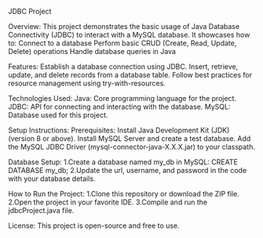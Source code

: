JDBC Project

Overview:
This project demonstrates the basic usage of Java Database Connectivity (JDBC) to interact with a MySQL database. 
It showcases how to:
Connect to a database
Perform basic CRUD (Create, Read, Update, Delete) operations
Handle database queries in Java

Features:
Establish a database connection using JDBC.
Insert, retrieve, update, and delete records from a database table.
Follow best practices for resource management using try-with-resources.

Technologies Used:
Java: Core programming language for the project.
JDBC: API for connecting and interacting with the database.
MySQL: Database used for this project.

Setup Instructions:
Prerequisites:
Install Java Development Kit (JDK) (version 8 or above).
Install MySQL Server and create a test database.
Add the MySQL JDBC Driver (mysql-connector-java-X.X.X.jar) to your classpath.

Database Setup:
1.Create a database named my_db in MySQL:
CREATE DATABASE my_db;
2.Update the url, username, and password in the code with your database details.

How to Run the Project:
1.Clone this repository or download the ZIP file.
2.Open the project in your favorite IDE.
3.Compile and run the jdbcProject.java file.

License:
This project is open-source and free to use.
